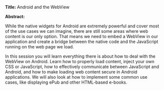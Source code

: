 **Title:** Android and the WebView

**Abstract:**

While the native widgets for Android are extremely powerful and cover most of the use cases we can imagine, there are still some areas where web content is our only option. That means we need to embed a WebView in our application and create a bridge between the native code and the JavaScript running on the web page we load.

In this session you will learn everything there is about how to deal with the WebView on Android. Learn how to properly load content, inject your own CSS or JavaScript, how to effectively communicate between JavaScript and Android, and how to make loading web content secure in Android applications. We will also look at how to implement some common use cases, like displaying ePub and other HTML-based e-books.
